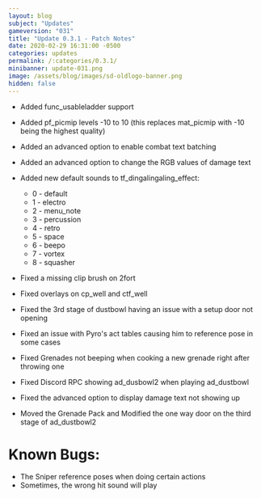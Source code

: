 ```yaml
---
layout: blog
subject: "Updates"
gameversion: "031"
title: "Update 0.3.1 - Patch Notes"
date: 2020-02-29 16:31:00 -0500
categories: updates
permalink: /:categories/0.3.1/
minibanner: update-031.png
image: /assets/blog/images/sd-oldlogo-banner.png
hidden: false
---
```

- Added func_usableladder support
- Added pf_picmip levels -10 to 10 (this replaces mat_picmip with -10 being the highest quality)
- Added an advanced option to enable combat text batching
- Added an advanced option to change the RGB values of damage text
- Added new default sounds to tf_dingalingaling_effect:
    - 0 - default
    - 1 - electro
    - 2 - menu_note
    - 3 - percussion
    - 4 - retro
    - 5 - space
    - 6 - beepo
    - 7 - vortex
    - 8 - squasher

- Fixed a missing clip brush on 2fort
- Fixed overlays on cp_well and ctf_well
- Fixed the 3rd stage of dustbowl having an issue with a setup door not opening
- Fixed an issue with Pyro's act tables causing him to reference pose in some cases
- Fixed Grenades not beeping when cooking a new grenade right after throwing one
- Fixed Discord RPC showing ad_dusbowl2 when playing ad_dustbowl
- Fixed the advanced option to display damage text not showing up
- Moved the Grenade Pack and Modified the one way door on the third stage of ad_dustbowl2

# Known Bugs:
- The Sniper reference poses when doing certain actions 
- Sometimes, the wrong hit sound will play 
